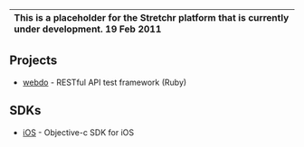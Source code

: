 | This is a placeholder for the Stretchr platform that is currently under development.  19 Feb 2011 |
|:--------------------------------------------------------------------------------------------------|

## Projects ##

  * [webdo](webdo.md) - RESTful API test framework (Ruby)

## SDKs ##

  * [iOS](iossdk.md) - Objective-c SDK for iOS